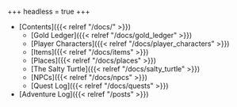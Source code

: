 +++
headless = true
+++

- [Contents]({{< relref "/docs/" >}})
  - [Gold Ledger]({{< relref "/docs/gold_ledger" >}})
  - [Player Characters]({{< relref "/docs/player_characters" >}})
  - [Items]({{< relref "/docs/items" >}})
  - [Places]({{< relref "/docs/places" >}})
  - [The Salty Turtle]({{< relref "/docs/salty_turtle" >}})
  - [NPCs]({{< relref "/docs/npcs" >}})
  - [Quest Log]({{< relref "/docs/quests" >}})
- [Adventure Log]({{< relref "/posts" >}})